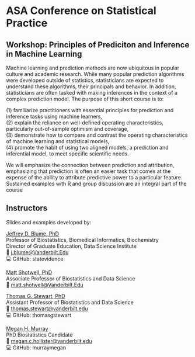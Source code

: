 # ASA Conference on Statistical Practice
## Workshop: Principles of Prediciton and Inference in Machine Learning 

Machine learning and prediction methods are now ubiquitous in popular culture and academic research. While many popular prediction algorithms were developed outside of statistics, statisticians are expected to understand these algorithms, their principals and behavior. In addition, statisticians are often tasked with making inferences in the context of a complex prediction model. The purpose of this short course is to:

(1)	familiarize practitioners with essential principles for prediction and inference tasks using machine learners,   
(2)	explain the reliance on well-defined operating characteristics, particularly out-of-sample optimism and coverage,  
(3)	demonstrate how to compare and contrast the operating characteristics of machine learning and statistical models,  
(4)	promote the habit of using two aligned models, a prediction and inferential model, to meet specific scientific needs.   

We will emphasize the connection between prediction and attribution, emphasizing that prediction is often an easier task that comes at the expense of the ability to attribute predictive power to a particular feature. Sustained examples with R and group discussion are an integral part of the course

## Instructors

Slides and examples developed by:

[Jeffrey D. Blume, PhD](https://www.vumc.org/biostatistics/person/jeffrey-d-blume-phd)  
Professor of Biostatistics, Biomedical Informatics, Biochemistry  
Director of Graduate Education, Data Science Institute  
:e-mail: j.blume@Vanderbilt.Edu    
:computer: GitHub: statevidence  

[Matt Shotwell, PhD](https://www.vumc.org/biostatistics/person/matt-shotwell-phd)  
Associate Professor of Biostatistics and Data Science   
:e-mail: matt.shotwell@Vanderbilt.Edu  

[Thomas G. Stewart, PhD](http://biostat.app.vumc.org/wiki/Main/ThomasStewart)  
Assistant Professor of Biostatistics and Data Science    
:e-mail: thomas.stewart@vanderbilt.edu  
:computer: GitHub: thomasgstewart  

[Megan H. Murray](https://www.meganhmurray.com/)  
PhD Biostatistics Candidate   
:e-mail: megan.c.hollister@vanderbilt.edu  
:computer: GitHub: murraymegan  


